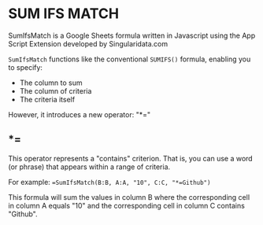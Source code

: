 # SUM IFS MATCH

SumIfsMatch is a Google Sheets formula written in Javascript using the App Script Extension developed by Singularidata.com

`SumIfsMatch` functions like the conventional `SUMIFS()` formula, enabling you to specify:

- The column to sum
- The column of criteria
- The criteria itself

However, it introduces a new operator: "\*="

## \*=

This operator represents a "contains" criterion. That is, you can use a word (or phrase) that appears within a range of criteria.

For example: `=SumIfsMatch(B:B, A:A, "10", C:C, "*=Github")`

This formula will sum the values in column B where the corresponding cell in column A equals "10" and the corresponding cell in column C contains "Github".
